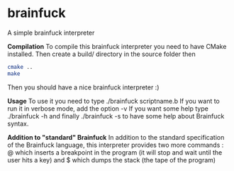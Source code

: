 brainfuck
=========

A simple brainfuck interpreter

**Compilation**
To compile this brainfuck interpreter you need to have CMake installed. Then create
a build/ directory in the source folder then
```bash
cmake ..
make
```

Then you should have a nice brainfuck interpreter :)

**Usage**
To use it you need to type ./brainfuck scriptname.b
If you want to run it in verbose mode, add the option -v
If you want some help type ./brainfuck -h and finally ./brainfuck -s to have some help about Brainfuck syntax.

**Addition to "standard" Brainfuck**
In addition to the standard specification of the Brainfuck language, this interpreter
provides two more commands : @ which inserts a breakpoint in the program (it will
stop and wait until the user hits a key) and $ which dumps the stack (the tape of
the program)
